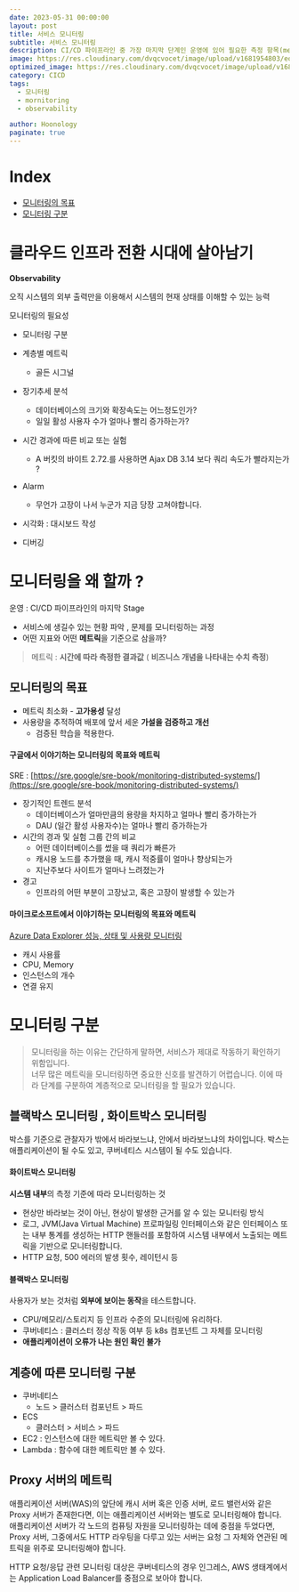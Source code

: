 ```yaml
---
date: 2023-05-31 00:00:00
layout: post
title: 서비스 모니터링
subtitle: 서비스 모니터링
description: CI/CD 파이프라인 중 가장 마지막 단계인 운영에 있어 필요한 측정 항목(metric)과 AWS의 대표적인 모니터링 도구인 CloudWatch를 좀 더 잘 다룰 수 있게 연습합니다. 또한, 쿠버네티스 환경에서 사용하는 Prometheus와 Grafana 조합을 살펴봅니다.
image: https://res.cloudinary.com/dvqcvocet/image/upload/v1681954803/eoe0iiqoeiq9ghldrltc.png
optimized_image: https://res.cloudinary.com/dvqcvocet/image/upload/v1681954803/eoe0iiqoeiq9ghldrltc.png
category: CICD
tags:  
  - 모니터링
  - mornitoring
  - observability

author: Hoonology
paginate: true
---
```

# Index
- [모니터링의 목표](#모니터링의-목표)
- [모니터링 구분](#모니터링-구분)
# 클라우드 인프라 전환 시대에 살아남기
**Observability**

오직 시스템의 외부 출력만을 이용해서 시스템의 현재 상태를 이해할 수 있는 능력

모니터링의 필요성 
- 모니터링 구분
- 계층별 메트릭
  - 골든 시그널

- 장기추세 분석
  - 데이터베이스의 크기와 확장속도는 어느정도인가?
  - 일일 활성 사용자 수가 얼마나 빨리 증가하는가?
- 시간 경과에 따른 비교 또는 실험
  - A 버킷의 바이트 2.72.를 사용하면 Ajax DB 3.14 보다 쿼리 속도가 빨라지는가 ?

- Alarm  
  - 무언가 고장이 나서 누군가 지금 당장 고쳐야합니다.

- 시각화 : 대시보드 작성
- 디버깅

# 모니터링을 왜 할까 ?
운영 : CI/CD 파이프라인의 마지막 Stage
- 서비스에 생길수 있는 현황 파악 , 문제를 모니터링하는 과정 
- 어떤 지표와 어떤 **메트릭**을 기준으로 삼을까?

> 메트릭 : **시간에 따라 측정한 결과값** ( **비즈니스 개념을 나타내는 수치 측정**)

## 모니터링의 목표
- 메트릭 최소화 - **고가용성** 달성
- 사용량을 추적하여 배포에 앞서 세운 **가설을 검증하고 개선**
  - 검증된 학습을 적용한다.

#### 구글에서 이야기하는 모니터링의 목표와 메트릭
 SRE : [https://sre.google/sre-book/monitoring-distributed-systems/](https://sre.google/sre-book/monitoring-distributed-systems/)
- 장기적인 트렌드 분석
  - 데이터베이스가 얼마만큼의 용량을 차지하고 얼마나 빨리 증가하는가
  - DAU (일간 활성 사용자수)는 얼마나 빨리 증가하는가
- 시간의 경과 및 실험 그룹 간의 비교
  - 어떤 데이터베이스를 썼을 때 쿼리가 빠른가
  - 캐시용 노드를 추가했을 때, 캐시 적중률이 얼마나 향상되는가
  - 지난주보다 사이트가 얼마나 느려졌는가
- 경고
  - 인프라의 어떤 부분이 고장났고, 혹은 고장이 발생할 수 있는가


#### 마이크로소프트에서 이야기하는 모니터링의 목표와 메트릭
[Azure Data Explorer 성능, 상태 및 사용량 모니터링](https://learn.microsoft.com/ko-kr/azure/data-explorer/using-metrics)
- 캐시 사용률
- CPU, Memory
- 인스턴스의 개수
- 연결 유지

# 모니터링 구분 
> 모니터링을 하는 이유는 간단하게 말하면, 서비스가 제대로 작동하기 확인하기 위함입니다.  
너무 많은 메트릭을 모니터링하면 중요한 신호를 발견하기 어렵습니다. 이에 따라 단계를 구분하여 계층적으로 모니터링을 할 필요가 있습니다.




## 블랙박스 모니터링 , 화이트박스 모니터링
박스를 기준으로 관찰자가 밖에서 바라보느냐, 안에서 바라보느냐의 차이입니다. 박스는 애플리케이션이 될 수도 있고, 쿠버네티스 시스템이 될 수도 있습니다.
#### 화이트박스 모니터링
**시스템 내부**의 측정 기준에 따라 모니터링하는 것
- 현상만 바라보는 것이 아닌, 현상이 발생한 근거를 알 수 있는 모니터링 방식
- 로그, JVM(Java Virtual Machine) 프로파일링 인터페이스와 같은 인터페이스 또는 내부 통계를 생성하는 HTTP 핸들러를 포함하여 시스템 내부에서 노출되는 메트릭을 기반으로 모니터링합니다.
-  HTTP 요청, 500 에러의 발생 횟수, 레이턴시 등
#### 블랙박스 모니터링
사용자가 보는 것처럼 **외부에 보이는 동작**을 테스트합니다.
- CPU/메모리/스토리지 등 인프라 수준의 모니터링에 유리하다. 
- 쿠버네티스 : 클러스터 정상 작동 여부 등 k8s 컴포넌트 그 자체를 모니터링
- **애플리케이션이 오류가 나는 원인 확인 불가**

## 계층에 따른 모니터링 구분
- 쿠버네티스
  - 노드 > 클러스터 컴포넌트 > 파드
- ECS
  - 클러스터 > 서비스 > 파드
- EC2 : 인스턴스에 대한 메트릭만 볼 수 있다.
- Lambda : 함수에 대한 메트릭만 볼 수 있다.

## Proxy 서버의 메트릭
애플리케이션 서버(WAS)의 앞단에 캐시 서버 혹은 인증 서버, 로드 밸런서와 같은 Proxy 서버가 존재한다면, 이는 애플리케이션 서버와는 별도로 모니터링해야 합니다. 애플리케이션 서버가 각 노드의 컴퓨팅 자원을 모니터링하는 데에 중점을 두었다면, Proxy 서버, 그중에서도 HTTP 라우팅을 다루고 있는 서버는 요청 그 자체와 연관된 메트릭을 위주로 모니터링해야 합니다.

HTTP 요청/응답 관련 모니터링 대상은 쿠버네티스의 경우 인그레스, AWS 생태계에서는 Application Load Balancer를 중점으로 보아야 합니다.